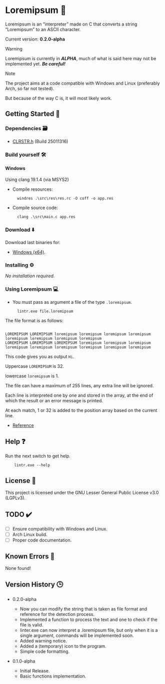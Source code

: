 # Loremipsum 🔡

Loremipsum is an “interpreter” made on C that converts a string “Loremipsum” to an ASCII character.

Current version: **0.2.0-alpha**

> [!WARNING]
> Loremipsum is currently in ***ALPHA***, much of what is said here may not be implemented yet. ***Be careful!***

> [!NOTE]
> The project aims at a code compatible with Windows and Linux (preferably Arch, so far not tested).
>
> But because of the way C is, it will most likely work.

## Getting Started 🎯

### Dependencies 🗃️

- [CLRSTR.h](https://github.com/hppsrc/libs/blob/main/C/CLRSTR.h) (Build 25011316)

### Build yourself 🛠️

#### Windows

Using clang 19.1.4 (via MSYS2)

- Compile resources:

        windres .\src\res\res.rc -O coff -o app.res

- Compile source code:

        clang .\src\main.c app.res

### Download ⬇️

Download last binaries for:

- [Windows (x64)](https://github.com/hppsrc/Loremipsum/releases/download/0.2.0-alpha/linter_x86_64.exe).

### Installing ⚙️

*No installation required.*

### Using Loremipsum 💻

- You must pass as argument a file of the type `.loremipsum`.

        lintr.exe file.loremipsum

The file format is as follows:

```JS

LOREMIPSUM LOREMIPSUM loremipsum loremipsum loremipsum loremipsum loremipsum loremipsum loremipsum loremipsum 
LOREMIPSUM LOREMIPSUM LOREMIPSUM loremipsum loremipsum loremipsum loremipsum loremipsum loremipsum loremipsum loremipsum loremipsum 

```

This code gives you as output `Hi`.

Uppercase `LOREMIPSUM` is 32.

lowercase `loremipsum` is 1.

The file can have a maximum of 255 lines, any extra line will be ignored.

Each line is interpreted one by one and stored in the array, at the end of which the result or an error message is printed.

At each match, 1 or 32 is added to the position array based on the current line.

- [Reference](https://www.cs.cmu.edu/~pattis/15-1XX/common/handouts/ascii.html)

## Help ❓

Run the next switch to get help.

        lintr.exe --help

## License 🔑

This project is licensed under the GNU Lesser General Public License v3.0 (LGPLv3).

## TODO ✔️

- [ ] Ensure compatibility with Windows and Linux.
- [ ] Arch Linux build.
- [ ] Proper code documentation.

## Known Errors 🐞

None found!

## Version History 🕒

- 0.2.0-alpha
  - Now you can modify the string that is taken as file format and reference for the detection process.
  - Implemented a function to process the text and one to check if the file is valid.
  - linter.exe can now interpret a .loremipsum file, but only when it is a single argument, commands will be implemented soon.
  - Added warning notice.
  - Added a (temporary) icon to the program.
  - Simple code formatting.

- 0.1.0-alpha
  - Initial Release.
  - Basic functions implementation.